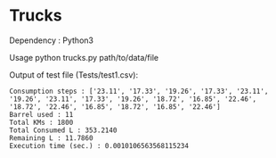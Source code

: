 # Trucks

Dependency : Python3

Usage python trucks.py path/to/data/file

Output of test file (Tests/test1.csv):

```
Consumption steps : ['23.11', '17.33', '19.26', '17.33', '23.11', '19.26', '23.11', '17.33', '19.26', '18.72', '16.85', '22.46', '18.72', '22.46', '16.85', '18.72', '16.85', '22.46']     
Barrel used : 11
Total KMs : 1800
Total Consumed L : 353.2140
Remaining L : 11.7860
Execution time (sec.) : 0.0010106563568115234
```
